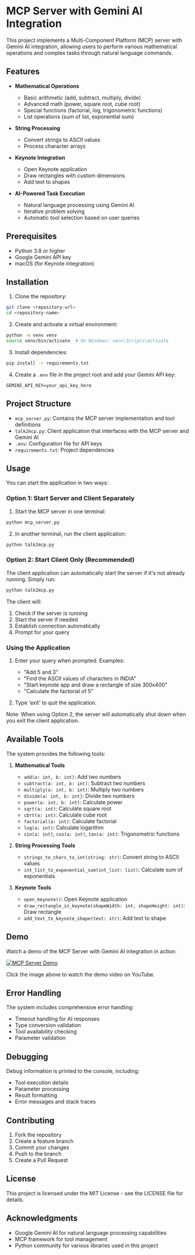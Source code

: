 # MCP Server with Gemini AI Integration

This project implements a Multi-Component Platform (MCP) server with Gemini AI integration, allowing users to perform various mathematical operations and complex tasks through natural language commands.

## Features

- **Mathematical Operations**
  - Basic arithmetic (add, subtract, multiply, divide)
  - Advanced math (power, square root, cube root)
  - Special functions (factorial, log, trigonometric functions)
  - List operations (sum of list, exponential sum)

- **String Processing**
  - Convert strings to ASCII values
  - Process character arrays

- **Keynote Integration**
  - Open Keynote application
  - Draw rectangles with custom dimensions
  - Add text to shapes

- **AI-Powered Task Execution**
  - Natural language processing using Gemini AI
  - Iterative problem solving
  - Automatic tool selection based on user queries

## Prerequisites

- Python 3.8 or higher
- Google Gemini API key
- macOS (for Keynote integration)

## Installation

1. Clone the repository:
```bash
git clone <repository-url>
cd <repository-name>
```

2. Create and activate a virtual environment:
```bash
python -m venv venv
source venv/bin/activate  # On Windows: venv\Scripts\activate
```

3. Install dependencies:
```bash
pip install -r requirements.txt
```

4. Create a `.env` file in the project root and add your Gemini API key:
```
GEMINI_API_KEY=your_api_key_here
```

## Project Structure

- `mcp_server.py`: Contains the MCP server implementation and tool definitions
- `talk2mcp.py`: Client application that interfaces with the MCP server and Gemini AI
- `.env`: Configuration file for API keys
- `requirements.txt`: Project dependencies

## Usage

You can start the application in two ways:

### Option 1: Start Server and Client Separately
1. Start the MCP server in one terminal:
```bash
python mcp_server.py
```

2. In another terminal, run the client application:
```bash
python talk2mcp.py
```

### Option 2: Start Client Only (Recommended)
The client application can automatically start the server if it's not already running. Simply run:
```bash
python talk2mcp.py
```

The client will:
1. Check if the server is running
2. Start the server if needed
3. Establish connection automatically
4. Prompt for your query

### Using the Application
1. Enter your query when prompted. Examples:
   - "Add 5 and 3"
   - "Find the ASCII values of characters in INDIA"
   - "Start keynote app and draw a rectangle of size 300x400"
   - "Calculate the factorial of 5"

2. Type 'exit' to quit the application.

Note: When using Option 2, the server will automatically shut down when you exit the client application.

## Available Tools

The system provides the following tools:

1. **Mathematical Tools**
   - `add(a: int, b: int)`: Add two numbers
   - `subtract(a: int, b: int)`: Subtract two numbers
   - `multiply(a: int, b: int)`: Multiply two numbers
   - `divide(a: int, b: int)`: Divide two numbers
   - `power(a: int, b: int)`: Calculate power
   - `sqrt(a: int)`: Calculate square root
   - `cbrt(a: int)`: Calculate cube root
   - `factorial(a: int)`: Calculate factorial
   - `log(a: int)`: Calculate logarithm
   - `sin(a: int)`, `cos(a: int)`, `tan(a: int)`: Trigonometric functions

2. **String Processing Tools**
   - `strings_to_chars_to_int(string: str)`: Convert string to ASCII values
   - `int_list_to_exponential_sum(int_list: list)`: Calculate sum of exponentials

3. **Keynote Tools**
   - `open_keynote()`: Open Keynote application
   - `draw_rectangle_in_keynote(shapeWidth: int, shapeHeight: int)`: Draw rectangle
   - `add_text_to_keynote_shape(text: str)`: Add text to shape
  
## Demo

Watch a demo of the MCP Server with Gemini AI integration in action:

[![MCP Server Demo](https://img.youtube.com/vi/N36YqaE25wA/0.jpg)](https://youtu.be/N36YqaE25wA?si=MQhxSDJhyokvaGUf)

Click the image above to watch the demo video on YouTube. 

## Error Handling

The system includes comprehensive error handling:
- Timeout handling for AI responses
- Type conversion validation
- Tool availability checking
- Parameter validation

## Debugging

Debug information is printed to the console, including:
- Tool execution details
- Parameter processing
- Result formatting
- Error messages and stack traces

## Contributing

1. Fork the repository
2. Create a feature branch
3. Commit your changes
4. Push to the branch
5. Create a Pull Request

## License

This project is licensed under the MIT License - see the LICENSE file for details.

## Acknowledgments

- Google Gemini AI for natural language processing capabilities
- MCP framework for tool management
- Python community for various libraries used in this project 
